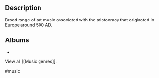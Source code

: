 ## Description
Broad range of art music associated with the aristocracy that originated in Europe around 500 AD.
## Albums
- 

View all [[Music genres]].

#music 